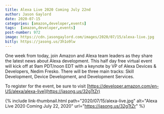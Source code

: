 ```yaml
---
title: Alexa Live 2020 Coming July 22nd
author: Jason Gaylord
date: 2020-07-15
categories: [amazon,developer,events]
tags:  [amazon,developer,events]
post-number: 972
image: https://cdn.jasongaylord.com/images/2020/07/15/alexa-live.jpg
bitly: https://jasong.us/3h1o9lw
---
```


One week from today, join Amazon and Alexa team leaders as they share the latest news about Alexa development. This half day free virtual event will kick off at 9am PDT/noon EDT with a keynote by VP of Alexa Devices & Developers, Nedim Fresko. There will be three main tracks: Skill Development, Device Development, and Development Services. 

To register for the event, be sure to visit [https://developer.amazon.com/en-US/alexa/alexa-live](https://jasong.us/32gTtZr)

{% include link-thumbnail.html path="2020/07/15/alexa-live.jpg" alt="Alexa Live 2020 Coming July 22, 2020" url="https://jasong.us/32gTtZr" %}